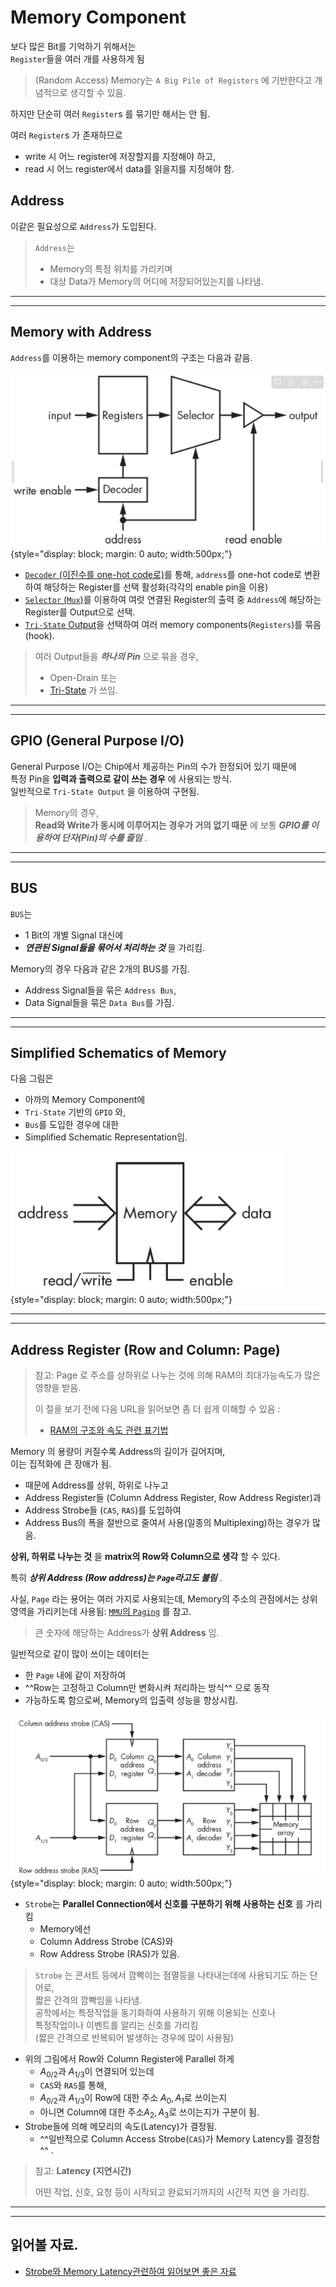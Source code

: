# Memory Component

보다 많은 Bit를 기억하기 위해서는  
`Register`들을 여러 개를 사용하게 됨

> (Random Access) Memory는 
> `A Big Pile of Registers` 
> 에 기반한다고 개념적으로 생각할 수 있음.

하지만 단순히 여러 `Register`s 를 묶기만 해서는 안 됨.  

여러 `Register`s 가 존재하므로 

* write 시 어느 register에 저장할지를 지정해야 하고,  
* read 시  어느 register에서 data를 읽을지를 지정해야 함.  


## Address

이같은 필요성으로 `Address`가 도입된다.  

> `Address`는
>
> * Memory의 특정 위치를 가리키며 
> * 대상 Data가 Memory의 어디에 저장되어있는지를 나타냄.

---

---

## Memory with Address

`Address`를 이용하는 memory component의 구조는 다음과 같음.

![memory_with_address](img/memory_with_address.png){style="display: block; margin: 0 auto; width:500px;"}

* [`Decoder` (이진수를 one-hot code로)](https://dsaint31.tistory.com/404#--%---Binary-%--Decoder%----)를 통해, `address`를 one-hot code로 변환하여 해당하는 Register를 선택 활성화(각각의 enable pin을 이용)
* [`Selector` (`Mux`)](https://dsaint31.tistory.com/403#--%--Multiplexer)를 이용하여 여럿 연결된 Register의 출력 중 `Address`에 해당하는 Register를 Output으로 선택.
* [`Tri-State` Output](../ch02_co/ce02_04_4_3_tri_state_output.md)을 선택하여 여러 memory components(`Registers`)를 묶음(hook).

> 여러 Output들을 ***하나의 Pin*** 으로 묶을 경우,  
>
> * Open-Drain 또는 
> * [Tri-State](https://dsaint31.me/mkdocs_site/CE/ch03_seq/ce03_02_1_memory1/#memory-with-address) 가 쓰임. 

---

---

## GPIO (General Purpose I/O)

General Purpose I/O는 Chip에서 제공하는 Pin의 수가 한정되어 있기 때문에  
특정 Pin을 **입력과 출력으로 같이 쓰는 경우** 에 사용되는 방식.  
일반적으로 `Tri-State Output` 을 이용하여 구현됨.

> Memory의 경우,  
> **Read와 Write가 동시에 이루어지는 경우가 거의 없기 때문** 에
> 보통 ***GPIO를 이용하여 단자(Pin)의 수를 줄임*** .

--- 

---

## BUS 

`BUS`는 

* 1 Bit의 개별 Signal 대신에 
* ***연관된 Signal들을 묶어서 처리하는 것*** 을 가리킴.

Memory의 경우 다음과 같은 2개의 BUS를 가짐. 

* Address Signal들을 묶은 `Address Bus`, 
* Data Signal들을 묶은 `Data Bus`를 가짐.

---

---

## Simplified Schematics of Memory

다음 그림은  

* 아까의 Memory Component에  
* `Tri-State` 기반의 `GPIO` 와,  
* `Bus`를 도입한 경우에 대한
* Simplified Schematic Representation임.

![simplified_memory](img/simplified_memory.png){style="display: block; margin: 0 auto; width:500px;"}

---

---

## Address Register (Row and Column: Page)

> 참고: Page 로 주소를 상하위로 나누는 것에 의해 RAM의 최대가능속도가 많은 영향을 받음.  
>
> 이 절을 보기 전에 다음 URL을 읽어보면 좀 더 쉽게 이해할 수 있음 :  
> 
> * [RAM의 구조와 속도 관련 표기법](https://ds31x.tistory.com/430)

Memory 의 용량이 커질수록 Address의 길이가 길어지며,  
이는 집적화에 큰 장애가 됨.  

* 때문에 Address를 상위, 하위로 나누고 
* Address Register들 (Column Address Register, Row Address Register)과
* Address Strobe들 (`CAS`, `RAS`)를 도입하여 
* Address Bus의 폭을 절반으로 줄여서 사용(일종의 Multiplexing)하는 경우가 많음.

**상위, 하위로 나누는 것** 을 **matrix의 Row와 Column으로 생각** 할 수 있다. 

특히 ***상위 Address (Row address)는 `Page`라고도 불림*** .

사실, `Page` 라는 용어는 여러 가지로 사용되는데, Memory의 주소의 관점에서는 상위 영역을 가리키는데 사용됨: [`MMU`의 `Paging`](../ch05/ch05_06_01_mmu.md) 를 참고.

> 큰 숫자에 해당하는 Address가 **상위 Address** 임.

일반적으로 같이 많이 쓰이는 데이터는  

* 한 `Page` 내에 같이 저장하여  
* ^^Row는 고정하고 Column만 변화시켜 처리하는 방식^^ 으로 동작
* 가능하도록 함으로써, Memory의 입출력 성능을 향상시킴.

![memory_with_address_register](img/memory_with_adress_register.png){style="display: block; margin: 0 auto; width:500px;"}

* `Strobe`는 **Parallel Connection에서 신호를 구분하기 위해 사용하는 신호** 를 가리킴
    * Memory에선 
    * Column Address Strobe (CAS)와 
    * Row Address Strobe (RAS)가 있음.

> `Strobe` 는 콘서트 등에서 깜빡이는 점멸등을 나타내는데에 사용되기도 하는 단어로,  
> 짧은 간격의 깜빡임을 나타냄.  
> 공학에서는 특정작업을 동기화하여 사용하기 위해 이용되는 신호나  
> 특정작업이나 이벤트를 알리는 신호를 가리킴  
> (짧은 간격으로 반복되어 발생하는 경우에 많이 사용됨)
 
* 위의 그림에서 Row와 Column Register에 Parallel 하게
    * $A_{0/2}$과 $A_{1/3}$이 연결되어 있는데
    * `CAS`와 `RAS`를 통해,
    * $A_{0/2}$과 $A_{1/3}$이 Row에 대한 주소 $A_0, A_1$로 쓰이는지
    * 아니면 Column에 대한 주소$A_2, A_3$로 쓰이는지가 구분이 됨.
* Strobe들에 의해 메모리의 속도(Latency)가 결정됨. 
    * ^^일반적으로 Column Access Strobe(`CAS`)가 Memory Latency를 결정함^^ .
 
> 참고: **Latency (지연시간)**
>
> 어떤 작업, 신호, 요청 등이 시작되고 완료되기까지의 시간적 지연 을 가리킴.

---

---

## 읽어볼 자료.

* [Strobe와 Memory Latency관련하여 읽어보면 좋은 자료](https://ds31x.tistory.com/430)
